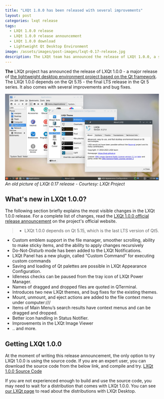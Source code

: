 ```yaml
---
title: "LXQt 1.0.0 has been released with several improvements"
layout: post
categories: lxqt release
tags:
  - LXQt 1.0.0 release
  - LXQt 1.0.0 release announcement
  - LXQt 1.0.0 download
  - Lightweight Qt Desktop Environment
image: /assets/images/post-images/lxqt-0.17-release.jpg
description: The LXQt team has announced the release of LXQt 1.0.0, a stable release of LXQt based on Qt 5.15 the final LTS release in Qt 5 Series. Read More on LXQt 1.0.0.
---
```


**The** LXQt project has announced the release of LXQt 1.0.0 - a major release of [the lightweight desktop environment project based on the Qt framework](/desktop/lxqt). The LXQt 1.0.0 depends on the Qt 5.15 - the final LTS release in the Qt 5 series. It also comes with several improvements and bug fixes.

![LXQt 1.0.0 featured image](/assets/images/post-images/lxqt-0.17-release.jpg)
*An old picture of LXQt 0.17 release - Courtesy: LXQt Project*

## What's new in LXQt 1.0.0?

The following section briefly explains the most visible changes in the LXQt 1.0.0 release. For a complete list of changes, read the [LXQt 1.0.0 official release announcement](https://lxqt-project.org/release/2021/11/07/lxqt-1-0-0/) on the project's official website.

> - LXQt 1.0.0 depends on Qt 5.15, which is the last LTS version of Qt5.
- Custom emblem support in the file manager, smoother scrolling, ability to make sticky items, and the ability to apply changes recursively
- Do-Not-Disturb mode has been added to the LXQt Notifications.
- LXQt Panel has a new plugin, called “Custom Command” for executing custom commands
- Saving and loading of Qt palettes are possible in LXQt Appearance Configuration.
- Idleness checks can be paused from the tray icon of LXQt Power Manager.
- Names of dragged and dropped files are quoted in QTerminal.
- Introduces two new LXQt themes, and bug fixes for the existing themes.
- Mount, unmount, and eject actions are added to the file context menu under computer:///
- Items of Main Menu’s search results have context menus and can be dragged and dropped.
- Better icon handling in Status Notifier.
- Improvements in the LXQt Image Viewer
- .. and more.


## Getting LXQt 1.0.0
At the moment of writing this release announcement, the only option to try LXQt 1.0.0 is using the source code. If you are an expert user, you can download the source code from the below link, and compile and try.
<a href="https://github.com/lxqt/libfm-qt/releases/tag/1.0.0" class="download">LXQt 1.0.0 Source Code</a>

If you are not experienced enough to build and use the source code, you may need to wait for a distribution that comes with LXQt 1.0.0. You can see [our LXQt page](/desktop/lxqt) to read about the distributions with LXQt Desktop.